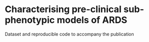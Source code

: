 # Characterising pre-clinical sub-phenotypic models of ARDS

Dataset and reproducible code to accompany the publication 


